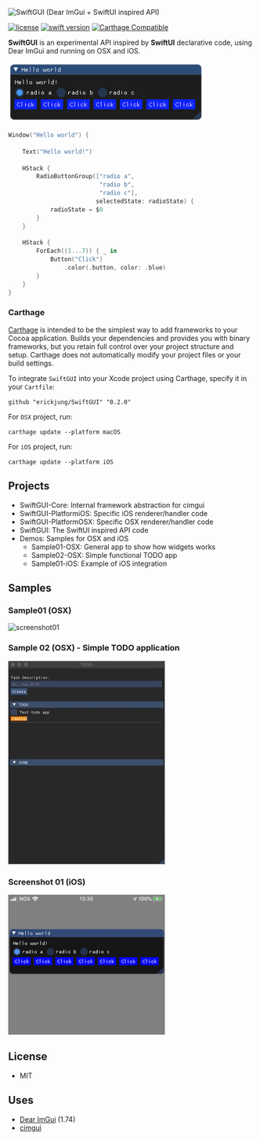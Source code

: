 ![SwiftGUI (Dear ImGui + SwiftUI inspired API)](https://raw.githubusercontent.com/erickjung/SwiftGUI/master/swiftgui.png)

[![license](https://img.shields.io/badge/license-MIT-brightgreen.svg)](LICENSE)
[![swift version](https://img.shields.io/badge/swift-5.0+-brightgreen.svg)](https://swift.org/download)
[![Carthage Compatible](https://img.shields.io/badge/Carthage-compatible-4BC51D.svg?style=flat)](https://github.com/Carthage/Carthage)

<b>SwiftGUI</b> is an experimental API inspired by <b>SwiftUI</b> declarative code, using Dear ImGui and running on OSX and iOS.


![Hello world](Docs/hellow_world.png)

```swift
Window("Hello world") {

    Text("Hello world!")
    
    HStack {
        RadioButtonGroup(["radio a", 
                          "radio b", 
                          "radio c"],
                         selectedState: radioState) {
            radioState = $0
        }
    }
    
    HStack {
        ForEach((1...7)) { _ in
            Button("Click")
                .color(.button, color: .blue)
        }
    }
}
```

### Carthage

[Carthage](https://github.com/Carthage/Carthage) is intended to be the simplest way to add frameworks to your Cocoa application. Builds your dependencies and provides you with binary frameworks, but you retain full control over your project structure and setup. Carthage does not automatically modify your project files or your build settings.

To integrate `SwiftGUI` into your Xcode project using Carthage, specify it in your `Cartfile`:

```ogdl
github "erickjung/SwiftGUI" "0.2.0"
```

For `OSX` project, run:

```ogdl
carthage update --platform macOS
```

For `iOS` project, run:

```ogdl
carthage update --platform iOS
```

## Projects

* SwiftGUI-Core: Internal framework abstraction for cimgui
* SwiftGUI-PlatformiOS: Specific iOS renderer/handler code
* SwiftGUI-PlatformOSX: Specific OSX renderer/handler code
* SwiftGUI: The SwiftUI inspired API code
* Demos: Samples for OSX and iOS
    * Sample01-OSX: General app to show how widgets works
    * Sample02-OSX: Simple functional TODO app
    * Sample01-iOS: Example of iOS integration


## Samples

### Sample01 (OSX)

![screenshot01](Docs/sample01.gif)

### Sample 02 (OSX) - Simple TODO application

![screenshot02](Docs/sample02.gif)

### Screenshot 01 (iOS)
![screenshotios](Docs/screenshot_ios.jpg)

## License

 * MIT

## Uses 
* [Dear ImGui](https://github.com/ocornut/imgui) (1.74)
* [cimgui](https://github.com/cimgui/cimgui)

